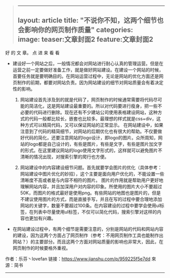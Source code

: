 
> ---
> layout: article
> title:  "不说你不知，这两个细节也会影响你的网页制作质量"
> categories:  
> image:
    teaser:文章封面2
	feature:文章封面2
> ---
好 的 文 章。 点 进 来 看 看
- 建设好一个网站之后，一般情况都会对网站进行耐心认真的管理运营。但是在运营之前一定要做好准备工作，就是做好网站建设。在建设一个网站的时候，首要任务就是要明确目的。在网站运营过程中，无论是网站的优化方面还是网页制作的前期，都要对网站负责。因为网站建设的细节对网站质量会有着决定性的影响。

  1.  网站建设首先涉及到的就是代码了，网页制作的时候通常需要将代码尽可能的简洁化，这是网站建设最重要的。所以对代码要进行瘦身，把一些不必要的代码进行删除。现在还有不少建站公司使用表格建设网站，这种方式的代码一般都比较长，嵌套也比较多。最理想的样式就是css+div，这种方式可以精简代码，又可以保证网站的正常显示。
在网站建设中，如果注意到了代码的精简细节，对网站的后期优化也有很大的帮助。不仅要做好代码的简化，还要注意网站的logo设计，即logo的图片。众所周知，网站的logo都是自己设计的，有些是图片，有些是文字，有些是图片加文字的形式。在这里建议网站的logo使用文字形式的，这样就可以避免图片不清晰的情况出现，对搜索引擎的爬行也方便。

   2. 网站建设中的内容建设细节问题。首先就要学会图片的优化（具体参考：网站建设中图片优化的妙招），这个主要是面向用户优化的，不能设置一些清晰度不高或者是与内容不相符的图片。
图片的作用就是帮助用户更好地理解网站内容，并且加深用户对内容的印象。所使用的图片大小不要超过50K，而图片的格式最好是使用png。有些网站的地图也是图片的，但是不建议使用图片的方式，而是直接手写，并且在写的过程中要合理地添加网站的关键字，数量不要超过100条。在内容建设的过程中要学会使用ul标签，在列表中尽量使用ul标签，不仅可以简化代码，搜索引擎对这样的内容也更加有兴趣。

- 在网站建设过程中，有两个细节是需要注意的，分别是网站的代码和网站内容的建设，因为这两个方面占了网页制作（参考：不用网页制作工具也能制作出网站？）的主要部分。而且这两个方面对网站质量的影响也非常大，因此，在网页制作的时候要格外重视。


作者：乐芬丶lovefan
链接：https://www.jianshu.com/p/959225f5e7dd
來源：简书
 


----


